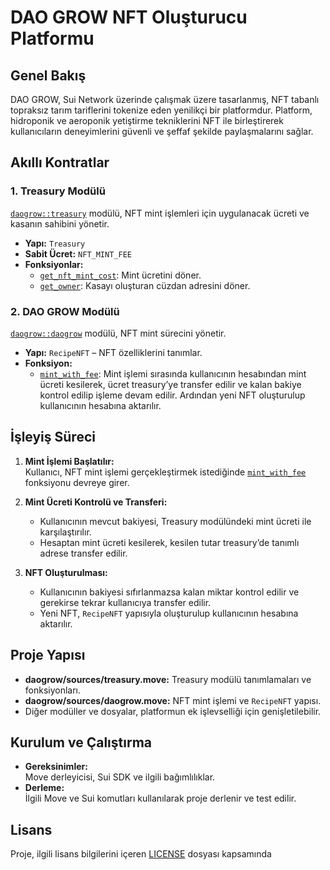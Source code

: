 # DAO GROW NFT Oluşturucu Platformu

## Genel Bakış

DAO GROW, Sui Network üzerinde çalışmak üzere tasarlanmış, NFT tabanlı topraksız tarım tariflerini tokenize eden yenilikçi bir platformdur. Platform, hidroponik ve aeroponik yetiştirme tekniklerini NFT ile birleştirerek kullanıcıların deneyimlerini güvenli ve şeffaf şekilde paylaşmalarını sağlar.

## Akıllı Kontratlar

### 1. Treasury Modülü

[`daogrow::treasury`](daogrow/sources/treasury.move) modülü, NFT mint işlemleri için uygulanacak ücreti ve kasanın sahibini yönetir.

- **Yapı:** `Treasury`
- **Sabit Ücret:** `NFT_MINT_FEE`
- **Fonksiyonlar:**
  - [`get_nft_mint_cost`](daogrow/sources/treasury.move): Mint ücretini döner.
  - [`get_owner`](daogrow/sources/treasury.move): Kasayı oluşturan cüzdan adresini döner.

### 2. DAO GROW Modülü

[`daogrow::daogrow`](daogrow/sources/daogrow.move) modülü, NFT mint sürecini yönetir.

- **Yapı:** `RecipeNFT` – NFT özelliklerini tanımlar.
- **Fonksiyon:**
  - [`mint_with_fee`](daogrow/sources/daogrow.move): Mint işlemi sırasında kullanıcının hesabından mint ücreti kesilerek, ücret treasury’ye transfer edilir ve kalan bakiye kontrol edilip işleme devam edilir. Ardından yeni NFT oluşturulup kullanıcının hesabına aktarılır.

## İşleyiş Süreci

1. **Mint İşlemi Başlatılır:**  
   Kullanıcı, NFT mint işlemi gerçekleştirmek istediğinde [`mint_with_fee`](daogrow/sources/daogrow.move) fonksiyonu devreye girer.

2. **Mint Ücreti Kontrolü ve Transferi:**

   - Kullanıcının mevcut bakiyesi, Treasury modülündeki mint ücreti ile karşılaştırılır.
   - Hesaptan mint ücreti kesilerek, kesilen tutar treasury’de tanımlı adrese transfer edilir.

3. **NFT Oluşturulması:**
   - Kullanıcının bakiyesi sıfırlanmazsa kalan miktar kontrol edilir ve gerekirse tekrar kullanıcıya transfer edilir.
   - Yeni NFT, `RecipeNFT` yapısıyla oluşturulup kullanıcının hesabına aktarılır.

## Proje Yapısı

- **daogrow/sources/treasury.move:** Treasury modülü tanımlamaları ve fonksiyonları.
- **daogrow/sources/daogrow.move:** NFT mint işlemi ve `RecipeNFT` yapısı.
- Diğer modüller ve dosyalar, platformun ek işlevselliği için genişletilebilir.

## Kurulum ve Çalıştırma

- **Gereksinimler:**  
  Move derleyicisi, Sui SDK ve ilgili bağımlılıklar.
- **Derleme:**  
  İlgili Move ve Sui komutları kullanılarak proje derlenir ve test edilir.

## Lisans

Proje, ilgili lisans bilgilerini içeren [LICENSE](LICENSE) dosyası kapsamında
